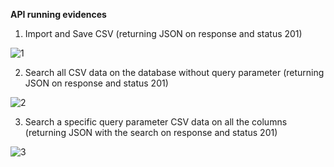 ﻿**API running evidences**

1) Import and Save CSV (returning JSON on response and status 201)

![1](https://github.com/juniorpsilva7/shawtest/assets/9811381/f8e2215a-d11e-49a8-8495-f791d1de07e5)

2) Search all CSV data on the database without query parameter (returning JSON on response and status 201)

![2](https://github.com/juniorpsilva7/shawtest/assets/9811381/9e59b675-544b-417c-a0a9-554087850386)

3) Search a specific query parameter CSV data on all the columns (returning JSON with the search on response and status 201)

![3](https://github.com/juniorpsilva7/shawtest/assets/9811381/72894d8a-012d-4749-9d40-365762bf922d)

